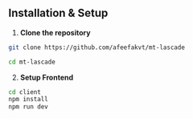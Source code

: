 
##  Installation & Setup

1. **Clone the repository**

```bash
git clone https://github.com/afeefakvt/mt-lascade
```
```bash
cd mt-lascade
```


2. **Setup Frontend**

```bash
cd client
npm install
npm run dev
```

